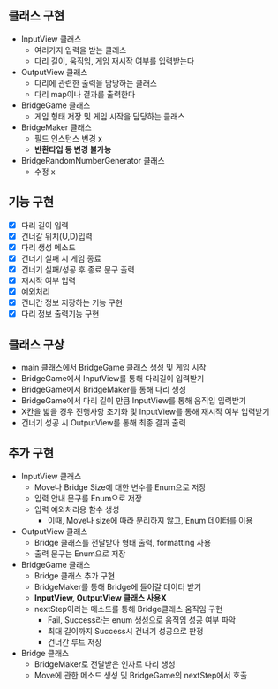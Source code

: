 ## 클래스 구현
- InputView 클래스
  - 여러가지 입력을 받는 클래스
  - 다리 길이, 움직임, 게임 재시작 여부를 입력받는다
- OutputView 클래스
  - 다리에 관련한 출력을 담당하는 클래스
  - 다리 map이나 결과를 출력한다
- BridgeGame 클래스
  - 게임 형태 저장 및 게임 시작을 담당하는 클래스
- BridgeMaker 클래스
  - 필드 인스턴스 변경 x
  - **반환타입 등 변경 불가능**  
- BridgeRandomNumberGenerator 클래스
  - 수정 x
  
## 기능 구현
- [x] 다리 길이 입력
- [x] 건너갈 위치(U,D)입력
- [X] 다리 생성 메소드 
- [X] 건너기 실패 시 게임 종료
- [X] 건너기 실패/성공 후 종료 문구 출력
- [X] 재시작 여부 입력
- [X] 예외처리
- [X] 건너간 정보 저장하는 기능 구현
- [X] 다리 정보 출력기능 구현
## 클래스 구상
- main 클래스에서 BridgeGame 클래스 생성 및 게임 시작
- BridgeGame에서 InputView를 통해 다리길이 입력받기
- BridgeGame에서 BridgeMaker를 통해 다리 생성
- BridgeGame에서 다리 길이 만큼 InputView를 통해 움직입 입력받기
- X칸을 밟을 경우 진행사항 초기화 및 InputView를 통해 재시작 여부 입력받기
- 건너기 성공 시 OutputView를 통해 최종 결과 출력

## 추가 구현
- InputView 클래스
  - Move나 Bridge Size에 대한 변수를 Enum으로 저장
  - 입력 안내 문구를 Enum으로 저장
  - 입력 예외처리용 함수 생성
    - 이때, Move나 size에 따라 분리하지 않고, Enum 데이터를 이용
- OutputView 클래스
  - Bridge 클래스를 전달받아 형태 출력, formatting 사용
  - 출력 문구는 Enum으로 저장
- BridgeGame 클래스
  - Bridge 클래스 추가 구현
  - BridgeMaker를 통해 Bridge에 들어갈 데이터 받기
  - **InputView, OutputView 클래스 사용X**
  - nextStep이라는 메소드를 통해 Bridge클래스 움직임 구현
    - Fail, Success라는 enum 생성으로 움직임 성공 여부 파악
    - 최대 길이까지 Success시 건너기 성공으로 판정
    - 건너간 루트 저장
- Bridge 클래스
  - BridgeMaker로 전달받은 인자로 다리 생성
  - Move에 관한 메소드 생성 및 BridgeGame의 nextStep에서 호출
  

